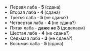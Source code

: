<ul>
  <li>Первая лаба    - <b>5 </b> (сдана)</li>
  <li>Вторая лаба    - <b>4 </b>(сдана)</li>
  <li>Третья лаба    - <b>5 </b>(не сдана?)</li>
  <li>Четвертая лаба - <b>4 </b>(не сдана?)</li>
  <li>Пятая лаба     - <b>даже не 3 </b>(доделаем)</li>
  <li>Шестая лаба    - <b>4 </b>(не сдана?)</li>
  <li>Седьмая лаба   - <b>3 </b>(не сдана?)</li>
  <li>Восьмая лаба   - <b>5 </b>(сдана)</li>
</ul>
